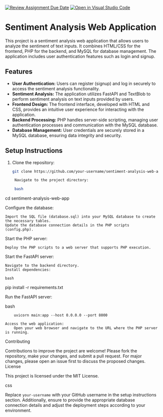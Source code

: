 [![Review Assignment Due Date](https://classroom.github.com/assets/deadline-readme-button-24ddc0f5d75046c5622901739e7c5dd533143b0c8e959d652212380cedb1ea36.svg)](https://classroom.github.com/a/QRQihaLe)
[![Open in Visual Studio Code](https://classroom.github.com/assets/open-in-vscode-718a45dd9cf7e7f842a935f5ebbe5719a5e09af4491e668f4dbf3b35d5cca122.svg)](https://classroom.github.com/online_ide?assignment_repo_id=13319105&assignment_repo_type=AssignmentRepo)


# Sentiment Analysis Web Application

This project is a sentiment analysis web application that allows users to analyze the sentiment of text inputs. It combines HTML/CSS for the frontend, PHP for the backend, and MySQL for database management. The application includes user authentication features such as login and signup.

## Features

- **User Authentication:** Users can register (signup) and log in securely to access the sentiment analysis functionality.
- **Sentiment Analysis:** The application utilizes FastAPI and TextBlob to perform sentiment analysis on text inputs provided by users.
- **Frontend Design:** The frontend interface, developed with HTML and CSS, provides an intuitive user experience for interacting with the application.
- **Backend Processing:** PHP handles server-side scripting, managing user authentication processes and communication with the MySQL database.
- **Database Management:** User credentials are securely stored in a MySQL database, ensuring data integrity and security.

## Setup Instructions

1. Clone the repository:
   ```bash
   git clone https://github.com/your-username/sentiment-analysis-web-app.git

    Navigate to the project directory:

    bash

cd sentiment-analysis-web-app

Configure the database:

    Import the SQL file (database.sql) into your MySQL database to create the necessary tables.
    Update the database connection details in the PHP scripts (config.php).

Start the PHP server:

    Deploy the PHP scripts to a web server that supports PHP execution.

Start the FastAPI server:

    Navigate to the backend directory.
    Install dependencies:

    bash

pip install -r requirements.txt

Run the FastAPI server:

bash

        uvicorn main:app --host 0.0.0.0 --port 8000

    Access the web application:
        Open your web browser and navigate to the URL where the PHP server is running.

Contributing

Contributions to improve the project are welcome! Please fork the repository, make your changes, and submit a pull request. For major changes, please open an issue first to discuss the proposed changes.
License

This project is licensed under the MIT License.

css

Replace `your-username` with your GitHub username in the setup instructions section. Additionally, ensure to provide the appropriate database connection details and adjust the deployment steps according to your environment.
